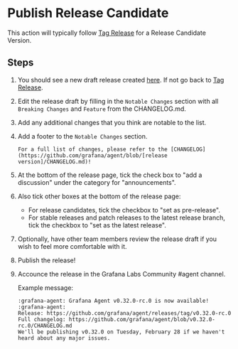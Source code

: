 # Publish Release Candidate

This action will typically follow [Tag Release](./tag-release.md) for a Release Candidate Version.

## Steps

1. You should see a new draft release created [here](https://github.com/grafana/agent/releases). If not go back to [Tag Release](./tag-release.md).

2. Edit the release draft by filling in the `Notable Changes` section with all `Breaking Changes` and `Feature` from the CHANGELOG.md.

3. Add any additional changes that you think are notable to the list.

4. Add a footer to the `Notable Changes` section.

    `For a full list of changes, please refer to the [CHANGELOG](https://github.com/grafana/agent/blob/[release version]/CHANGELOG.md)!`

5. At the bottom of the release page, tick the check box to "add a discussion" 
under the category for "announcements".

6. Also tick other boxes at the bottom of the release page:

    - For release candidates, tick the checkbox to "set as pre-release".
    - For stable releases and patch releases to the latest release branch, 
      tick the checkbox to "set as the latest release".

7. Optionally, have other team members review the release draft if you wish
   to feel more comfortable with it.

8. Publish the release!

9. Accounce the release in the Grafana Labs Community #agent channel.

    Example message:

    ```
    :grafana-agent: Grafana Agent v0.32.0-rc.0 is now available! :grafana-agent:
    Release: https://github.com/grafana/agent/releases/tag/v0.32.0-rc.0
    Full changelog: https://github.com/grafana/agent/blob/v0.32.0-rc.0/CHANGELOG.md
    We'll be publishing v0.32.0 on Tuesday, February 28 if we haven't heard about any major issues.
    ```